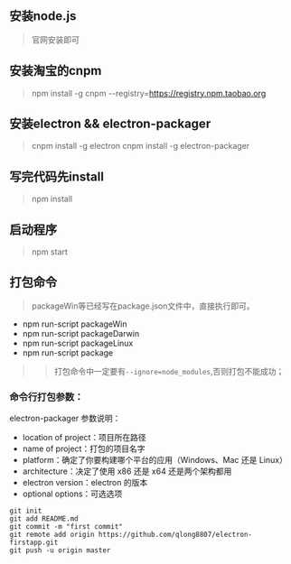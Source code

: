 ## 安装node.js
>官网安装即可
## 安装淘宝的cnpm
>npm install -g cnpm --registry=https://registry.npm.taobao.org
## 安装electron && electron-packager
>cnpm install -g electron
cnpm install -g electron-packager
## 写完代码先install
>npm install
## 启动程序
>npm start
## 打包命令
> packageWin等已经写在package.json文件中，直接执行即可。
* npm run-script packageWin
* npm run-script packageDarwin
* npm run-script packageLinux
* npm run-script package
>>打包命令中一定要有`--ignore=node_modules`,否则打包不能成功；
### **命令行打包参数**：
electron-packager <location of project> <name of project> <platform> <architecture> <electron version> <optional options>
参数说明： 
* location of project：项目所在路径 
* name of project：打包的项目名字 
* platform：确定了你要构建哪个平台的应用（Windows、Mac 还是 Linux） 
* architecture：决定了使用 x86 还是 x64 还是两个架构都用 
* electron version：electron 的版本 
* optional options：可选选项

```
git init
git add README.md
git commit -m "first commit"
git remote add origin https://github.com/qlong8807/electron-firstapp.git
git push -u origin master
```
